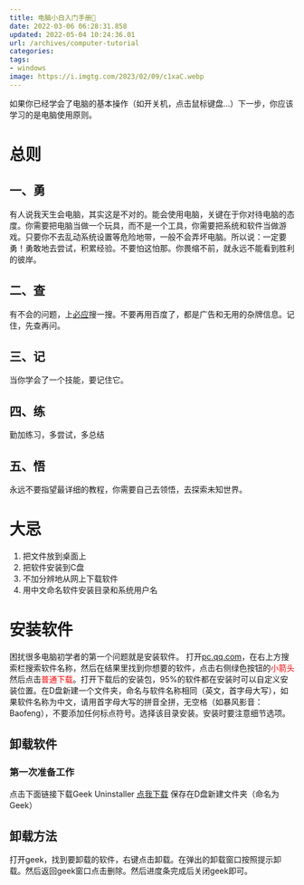 ```yaml
---
title: 电脑小白入门手册📔
date: 2022-03-06 06:28:31.858
updated: 2022-05-04 10:24:36.01
url: /archives/computer-tutorial
categories: 
tags: 
- windows
image: https://i.imgtg.com/2023/02/09/c1xaC.webp
---
```


如果你已经学会了电脑的基本操作（如开关机，点击鼠标键盘...）下一步，你应该学习的是电脑使用原则。
# 总则
## 一、勇
有人说我天生会电脑，其实这是不对的。能会使用电脑，关键在于你对待电脑的态度。你需要把电脑当做一个玩具，而不是一个工具，你需要把系统和软件当做游戏。只要你不去乱动系统设置等危险地带，一般不会弄坏电脑。所以说：一定要勇！勇敢地去尝试，积累经验。不要怕这怕那。你畏缩不前，就永远不能看到胜利的彼岸。
## 二、查
有不会的问题，上[必应](https://www.bing.com/)搜一搜。不要再用百度了，都是广告和无用的杂牌信息。记住，先查再问。
## 三、记
当你学会了一个技能，要记住它。
## 四、练
勤加练习，多尝试，多总结
## 五、悟
永远不要指望最详细的教程，你需要自己去领悟，去探索未知世界。
# 大忌
1. 把文件放到桌面上
2. 把软件安装到C盘
3. 不加分辨地从网上下载软件
4. 用中文命名软件安装目录和系统用户名
# 安装软件
困扰很多电脑初学者的第一个问题就是安装软件。
打开[pc.qq.com](pc.qq.com)，在右上方搜索栏搜索软件名称，然后在结果里找到你想要的软件，点击右侧绿色按钮的<span style="color:red">小箭头</span>然后点击<span style="color:red">普通下载</span>。打开下载后的安装包，95%的软件都在安装时可以自定义安装位置。在D盘新建一个文件夹，命名与软件名称相同（英文，首字母大写），如果软件名称为中文，请用首字母大写的拼音全拼，无空格（如暴风影音：Baofeng），不要添加任何标点符号。选择该目录安装。安装时要注意细节选项。
## 卸载软件
### 第一次准备工作
点击下面链接下载Geek Uninstaller
[点我下载](https://geekuninstaller.com/geek.zip)
保存在D盘新建文件夹（命名为Geek）
## 卸载方法
打开geek，找到要卸载的软件，右键点击卸载。在弹出的卸载窗口按照提示卸载。然后返回geek窗口点击删除。然后进度条完成后关闭geek即可。
